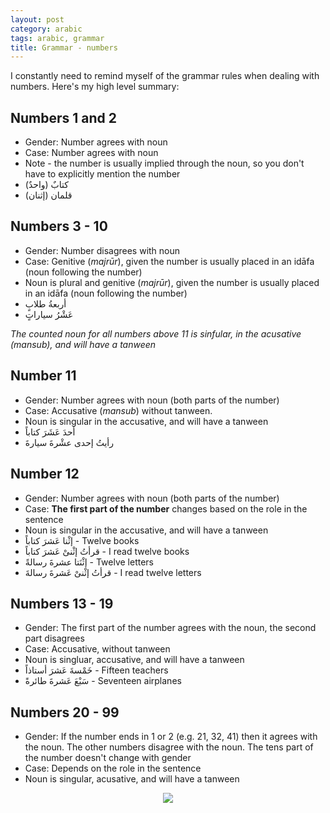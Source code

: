 ```yaml
---
layout: post
category: arabic
tags: arabic, grammar
title: Grammar - numbers
--- 
```


I constantly need to remind myself of the grammar rules when dealing with numbers. Here's my high level summary:

## Numbers 1 and 2
- Gender: Number agrees with noun
- Case: Number agrees with noun
- Note - the number is usually implied through the noun, so you don't have to explicitly mention the number
- (كتابٌ (واحدٌ 
- (قلمان (إثنان

## Numbers 3 - 10
- Gender: Number disagrees with noun
- Case: Genitive (*majrūr*), given the number is usually placed in an idāfa (noun following the number)
- Noun is plural and genitive (*majrūr*), given the number is usually placed in an idāfa (noun following the number)
- أربعةُ طلابٍ
- عَشْرُ سياراتٍ

*The counted noun for all numbers above 11 is sinfular, in the acusative (mansub), and will have a tanween*

## Number 11
- Gender: Number agrees with noun (both parts of the number)
- Case: Accusative (*mansub*) without tanween. 
- Noun is singular in the accusative, and will have a tanween
- أحدَ عَشَرَ كتاباً
- رأيتُ إحدى عشْرةَ سيارةَ

## Number 12
- Gender: Number agrees with noun (both parts of the number)
- Case: __The first part of the number__ changes based on the role in the sentence
- Noun is singular in the accusative, and will have a tanween
- إثْنا عَشرَ كتاباً - Twelve books
- قرأتُ إثْنىْ عَشرَ كتاباً - I read twelve books
- إثْنَتا عشرةَ رسالةً - Twelve letters
-  قرأتُ إثْنىْ عَشرةَ رسالةَ - I read twelve letters

## Numbers 13 - 19
- Gender: The first part of the number agrees with the noun, the second part disagrees
- Case: Accusative, without tanween
- Noun is singluar, accusative, and will have a tanween
- خَمْسةَ عَشرَ أستاذاً - Fifteen teachers
-  سَبْعَ عَشرةَ طائرةً - Seventeen airplanes

## Numbers 20 - 99
- Gender: If the number ends in 1 or 2 (e.g. 21, 32, 41) then it agrees with the noun. The other numbers disagree with the noun. The tens part of the number doesn't change with gender
- Case: Depends on the role in the sentence
- Noun is singular, acusative, and will have a tanween


<center> <img src = "{{baseurl}}/assets/img/posts/arabic/far.jpg">
</center>

